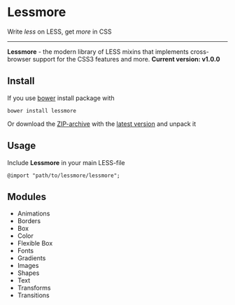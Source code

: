 # Lessmore
Write *less* on LESS, get *more* in CSS

---

**Lessmore** - the modern library of LESS mixins that implements cross-browser support for the CSS3 features and more.
**Current version: v1.0.0**

## Install
If you use [bower](http://bower.io/) install package with
```
bower install lessmore
```
Or download the [ZIP-archive](https://github.com/belyan/lessmore/archive/v1.0.0.zip) with the [latest version](https://github.com/belyan/lessmore/releases/latest) and unpack it

## Usage
Include **Lessmore** in your main LESS-file
```
@import "path/to/lessmore/lessmore";
```

## Modules
* Animations
* Borders
* Box
* Color
* Flexible Box
* Fonts
* Gradients
* Images
* Shapes
* Text
* Transforms
* Transitions
